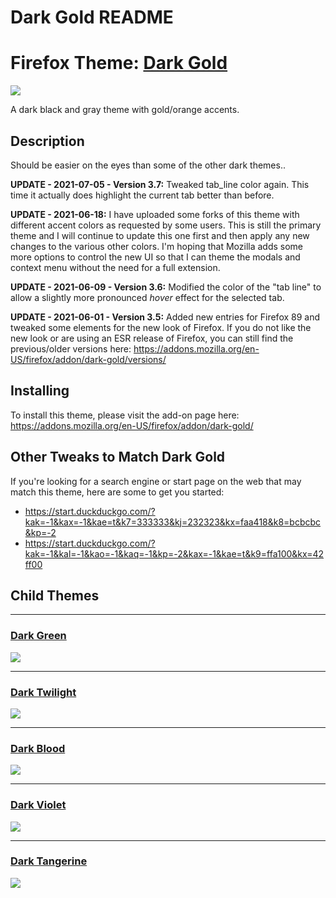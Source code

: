 Dark Gold README
================

# Firefox Theme: [Dark Gold](https://addons.mozilla.org/en-US/firefox/addon/dark-gold/)

![](https://addons.cdn.mozilla.net/user-media/version-previews/full/3854/3854886.svg?modified=1625545191)


A dark black and gray theme with gold/orange accents. 

## Description
Should be easier on the eyes than some of the other dark themes..


<b>UPDATE - 2021-07-05 - Version 3.7:</b> Tweaked tab_line color again. This time it actually does highlight the current tab better than before. 

<b>UPDATE - 2021-06-18:</b> I have uploaded some forks of this theme with different accent colors as requested by some users. This is still the primary theme and I will continue to update this one first and then apply any new changes to the various other colors. I'm hoping that Mozilla adds some more options to control the new UI so that I can theme the modals and context menu without the need for a full extension. 

<b>UPDATE - 2021-06-09 - Version 3.6:</b> Modified the color of the "tab line" to allow a slightly more pronounced <i>hover</i> effect for the selected tab. 

<b>UPDATE - 2021-06-01 - Version 3.5:</b> Added new entries for Firefox 89 and tweaked some elements for the new look of Firefox. If you do not like the new look or are using an ESR release of Firefox, you can still find the previous/older versions here: https://addons.mozilla.org/en-US/firefox/addon/dark-gold/versions/


## Installing

To install this theme, please visit the add-on page here: https://addons.mozilla.org/en-US/firefox/addon/dark-gold/


## Other Tweaks to Match Dark Gold

If you're looking for a search engine or start page on the web that may match this theme, here are some to get you started: 
 - https://start.duckduckgo.com/?kak=-1&kax=-1&kae=t&k7=333333&kj=232323&kx=faa418&k8=bcbcbc&kp=-2
 - https://start.duckduckgo.com/?kak=-1&kal=-1&kao=-1&kaq=-1&kp=-2&kax=-1&kae=t&k9=ffa100&kx=42ff00



## Child Themes

---


### [Dark Green](https://addons.mozilla.org/en-US/firefox/addon/zorz-dark-green/)
![](https://addons.cdn.mozilla.net/user-media/version-previews/full/3854/3854890.svg?modified=1625545228)

---
### [Dark Twilight](https://addons.mozilla.org/en-US/firefox/addon/zorz-dark-twilight/)
![](https://addons.cdn.mozilla.net/user-media/version-previews/full/3854/3854888.svg?modified=1625545212)

---
### [Dark Blood](https://addons.mozilla.org/en-US/firefox/addon/zorz-dark-blood/)
![](https://addons.cdn.mozilla.net/user-media/version-previews/full/3854/3854884.svg?modified=1625545167)

---
### [Dark Violet](https://addons.mozilla.org/en-US/firefox/addon/zorz-dark-violet/)
![](https://addons.cdn.mozilla.net/user-media/version-previews/full/3854/3854880.svg?modified=1625544912)

---
### [Dark Tangerine](https://addons.mozilla.org/en-US/firefox/addon/dark-tangerine/)  
![](https://addons.cdn.mozilla.net/user-media/version-previews/full/3854/3854882.svg?modified=1625545143)
